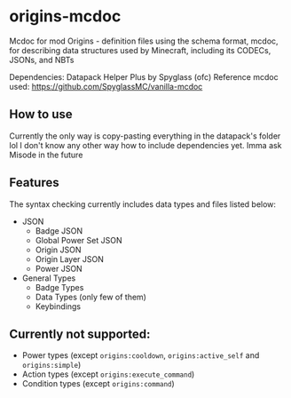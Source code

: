# origins-mcdoc

Mcdoc for mod Origins - definition files using the schema format, mcdoc, for describing data structures used by Minecraft, including its CODECs, JSONs, and NBTs

Dependencies: Datapack Helper Plus by Spyglass (ofc)
Reference mcdoc used: https://github.com/SpyglassMC/vanilla-mcdoc

## How to use
Currently the only way is copy-pasting everything in the datapack's folder lol
I don't know any other way how to include dependencies yet. Imma ask Misode in the future

## Features
The syntax checking currently includes data types and files listed below:
- JSON
  - Badge JSON
  - Global Power Set JSON
  - Origin JSON
  - Origin Layer JSON
  - Power JSON
- General Types
  - Badge Types
  - Data Types (only few of them)
  - Keybindings
 
## Currently not supported:
- Power types (except `origins:cooldown`, `origins:active_self` and `origins:simple`)
- Action types (except `origins:execute_command`)
- Condition types (except `origins:command`)
